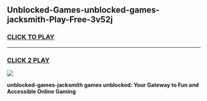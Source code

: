 
## Unblocked-Games-unblocked-games-jacksmith-Play-Free-3v52j
<h3>
<a href="https://premium76.site?title=unblocked-games-jacksmith&ref=23A">CLICK TO PLAY</a></h3>
<hr>

<h3>
<a href="https://premium76.site?title=unblocked-games-jacksmith&ref=23A">CLICK 2 PLAY</a>
  
</h3>

<a href="https://premium76.site?title=unblocked-games-jacksmith&ref=23A"><img src="https://clearcache.store/games.png"></a>


**unblocked-games-jacksmith games unblocked: Your Gateway to Fun and Accessible Online Gaming**
